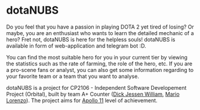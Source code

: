 # dotaNUBS

Do you feel that you have a passion in playing DOTA 2 yet tired of losing? Or maybe, you are an enthusiast
who wants to learn the detailed mechanic of a hero? Fret not, dotaNUBS is here for the helpless souls! dotaNUBS
is available in form of web-application and telegram bot :D.

You can find the most suitable hero for you in your current tier by viewing the statistics such as the rate of farming,
the role of the hero, etc. If you are a pro-scene fans or analyst, you can also get some information regarding to your 
favorite team or a team that you want to analyse.

dotaNUBS is a project for CP2106 - Independent Software Developement Project (Orbital), built by team A+ Counter 
([Dick Jessen William](https://github.com/jessen11), [Mario Lorenzo](https://github.com/mario7lorenzo)). The project aims
for [Apollo 11](https://orbital.comp.nus.edu.sg/levels-of-achievement/) level of achievement. 
